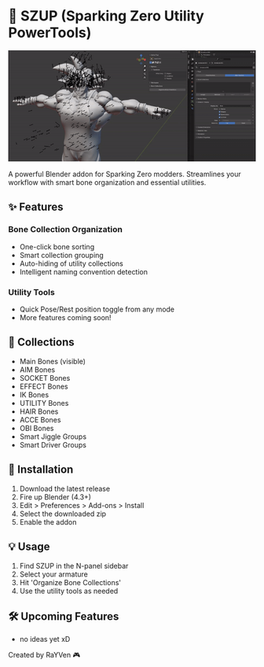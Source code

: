 # 🔧 SZUP (Sparking Zero Utility PowerTools)

![Tool Demo](demo.gif)

A powerful Blender addon for Sparking Zero modders. Streamlines your workflow with smart bone organization and essential utilities.

## ✨ Features
### Bone Collection Organization
- One-click bone sorting
- Smart collection grouping
- Auto-hiding of utility collections
- Intelligent naming convention detection

### Utility Tools
- Quick Pose/Rest position toggle from any mode
- More features coming soon!

## 🎯 Collections
- Main Bones (visible)
- AIM Bones
- SOCKET Bones
- EFFECT Bones
- IK Bones
- UTILITY Bones
- HAIR Bones
- ACCE Bones
- OBI Bones
- Smart Jiggle Groups
- Smart Driver Groups

## 🚀 Installation
1. Download the latest release
2. Fire up Blender (4.3+)
3. Edit > Preferences > Add-ons > Install
4. Select the downloaded zip
5. Enable the addon

## 💡 Usage
1. Find SZUP in the N-panel sidebar
2. Select your armature
3. Hit 'Organize Bone Collections'
4. Use the utility tools as needed

## 🛠️ Upcoming Features
- no ideas yet xD

Created by RaYVen 🎮
